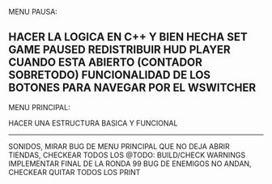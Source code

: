 MENU PAUSA:

HACER LA LOGICA EN C++ Y BIEN HECHA
SET GAME PAUSED
REDISTRIBUIR HUD PLAYER CUANDO ESTA ABIERTO (CONTADOR SOBRETODO)
FUNCIONALIDAD DE LOS BOTONES PARA NAVEGAR POR EL WSWITCHER
-------------------------------------------------------------------
MENU PRINCIPAL:

HACER UNA ESTRUCTURA BASICA Y FUNCIONAL

-------------------------------------------------------------------
SONIDOS,
MIRAR BUG DE MENU PRINCIPAL QUE NO DEJA ABRIR TIENDAS,
CHECKEAR TODOS LOS @TODO:
BUILD/CHECK WARNINGS
IMPLEMENTAR FINAL DE LA RONDA 99
BUG DE ENEMIGOS NO ANDAN, CHECKEAR
QUITAR TODOS LOS PRINT